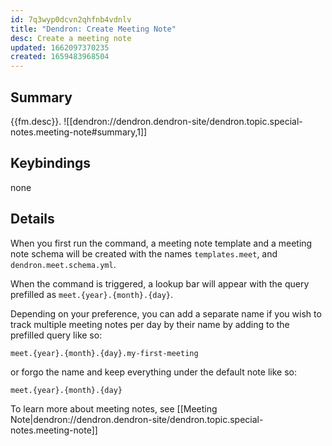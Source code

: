 ```yaml
---
id: 7q3wyp0dcvn2qhfnb4vdnlv
title: "Dendron: Create Meeting Note"
desc: Create a meeting note
updated: 1662097370235
created: 1659483968504
---
```


## Summary

{{fm.desc}}.
![[dendron://dendron.dendron-site/dendron.topic.special-notes.meeting-note#summary,1]]

## Keybindings
none

## Details

When you first run the command, a meeting note template and a meeting note schema will be created with the names `templates.meet`, and `dendron.meet.schema.yml`.

When the command is triggered, a lookup bar will appear with the query prefilled as `meet.{year}.{month}.{day}`.

Depending on your preference, you can add a separate name if you wish to track multiple meeting notes per day by their name by adding to the prefilled query like so: 

`meet.{year}.{month}.{day}.my-first-meeting`

or forgo the name and keep everything under the default note like so:

`meet.{year}.{month}.{day}`

To learn more about meeting notes, see [[Meeting Note|dendron://dendron.dendron-site/dendron.topic.special-notes.meeting-note]]